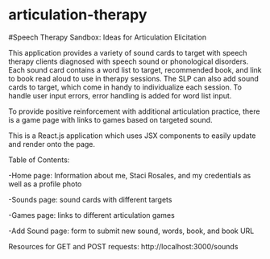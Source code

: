 # articulation-therapy
#Speech Therapy Sandbox: Ideas for Articulation Elicitation

This application provides a variety of sound cards to target with speech therapy clients diagnosed with 
speech sound or phonological disorders. Each sound card contains a word list to target, recommended
book, and link to book read aloud to use in therapy sessions. The SLP can also add sound cards to target, 
which come in handy to individualize each session. To handle user input errors, error handling is added 
for word list input. 

To provide positive reinforcement with additional articulation practice, there is a game page with
links to games based on targeted sound. 

This is a React.js application which uses JSX components to easily update and render onto the page.

Table of Contents:

-Home page: Information about me, Staci Rosales, and my credentials as well as a profile photo

-Sounds page: sound cards with different targets

-Games page: links to different articulation games

-Add Sound page: form to submit new sound, words, book, and book URL

Resources for GET and POST requests:
http://localhost:3000/sounds
